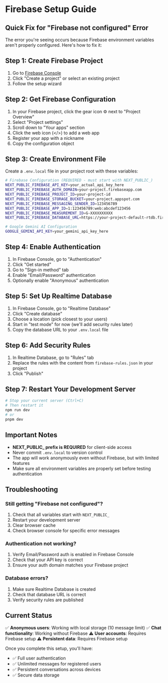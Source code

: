 # Firebase Setup Guide

## Quick Fix for "Firebase not configured" Error

The error you're seeing occurs because Firebase environment variables aren't properly configured. Here's how to fix it:

## Step 1: Create Firebase Project

1. Go to [Firebase Console](https://console.firebase.google.com/)
2. Click "Create a project" or select an existing project
3. Follow the setup wizard

## Step 2: Get Firebase Configuration

1. In your Firebase project, click the gear icon ⚙️ next to "Project Overview"
2. Select "Project settings"
3. Scroll down to "Your apps" section
4. Click the web icon (</>) to add a web app
5. Register your app with a nickname
6. Copy the configuration object

## Step 3: Create Environment File

Create a `.env.local` file in your project root with these variables:

```bash
# Firebase Configuration (REQUIRED - must start with NEXT_PUBLIC_)
NEXT_PUBLIC_FIREBASE_API_KEY=your_actual_api_key_here
NEXT_PUBLIC_FIREBASE_AUTH_DOMAIN=your-project.firebaseapp.com
NEXT_PUBLIC_FIREBASE_PROJECT_ID=your-project-id
NEXT_PUBLIC_FIREBASE_STORAGE_BUCKET=your-project.appspot.com
NEXT_PUBLIC_FIREBASE_MESSAGING_SENDER_ID=123456789
NEXT_PUBLIC_FIREBASE_APP_ID=1:123456789:web:abcdef123456
NEXT_PUBLIC_FIREBASE_MEASUREMENT_ID=G-XXXXXXXXXX
NEXT_PUBLIC_FIREBASE_DATABASE_URL=https://your-project-default-rtdb.firebaseio.com

# Google Gemini AI Configuration
GOOGLE_GEMINI_API_KEY=your_gemini_api_key_here
```

## Step 4: Enable Authentication

1. In Firebase Console, go to "Authentication"
2. Click "Get started"
3. Go to "Sign-in method" tab
4. Enable "Email/Password" authentication
5. Optionally enable "Anonymous" authentication

## Step 5: Set Up Realtime Database

1. In Firebase Console, go to "Realtime Database"
2. Click "Create database"
3. Choose a location (pick closest to your users)
4. Start in "test mode" for now (we'll add security rules later)
5. Copy the database URL to your `.env.local` file

## Step 6: Add Security Rules

1. In Realtime Database, go to "Rules" tab
2. Replace the rules with the content from `firebase-rules.json` in your project
3. Click "Publish"

## Step 7: Restart Your Development Server

```bash
# Stop your current server (Ctrl+C)
# Then restart it
npm run dev
# or
pnpm dev
```

## Important Notes

- **NEXT_PUBLIC_ prefix is REQUIRED** for client-side access
- Never commit `.env.local` to version control
- The app will work anonymously even without Firebase, but with limited features
- Make sure all environment variables are properly set before testing authentication

## Troubleshooting

### Still getting "Firebase not configured"?
1. Check that all variables start with `NEXT_PUBLIC_`
2. Restart your development server
3. Clear browser cache
4. Check browser console for specific error messages

### Authentication not working?
1. Verify Email/Password auth is enabled in Firebase Console
2. Check that your API key is correct
3. Ensure your auth domain matches your Firebase project

### Database errors?
1. Make sure Realtime Database is created
2. Check that database URL is correct
3. Verify security rules are published

## Current Status

✅ **Anonymous users**: Working with local storage (10 message limit)
✅ **Chat functionality**: Working without Firebase
⚠️ **User accounts**: Requires Firebase setup
⚠️ **Persistent data**: Requires Firebase setup

Once you complete this setup, you'll have:
- ✅ Full user authentication
- ✅ Unlimited messages for registered users
- ✅ Persistent conversations across devices
- ✅ Secure data storage 